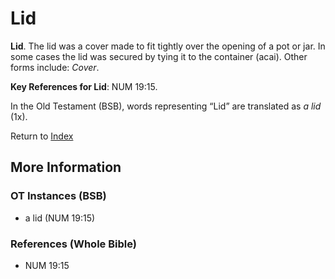 # Lid
**Lid**. 
The lid was a cover made to fit tightly over the opening of a pot or jar. In some cases the lid was secured by tying it to the container (acai). 
Other forms include: 
*Cover*. 


**Key References for Lid**: 
NUM 19:15. 


In the Old Testament (BSB), words representing “Lid” are translated as 
*a lid* (1x). 




Return to [Index](00-Index.md)

## More Information

### OT Instances (BSB)

* a lid (NUM 19:15)



### References (Whole Bible)

* NUM 19:15



